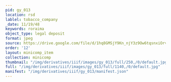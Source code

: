 ```yaml
---
pid: gy_013
location: rsd
lablel: tobacco_company
_date: 11/19/48
keywords: roraima
object_type: legal deposit
format: jpeg
source: https://drive.google.com/file/d/1hq8GMSjY9Kn_njY3z9Ow6tqsnxiOrvs2/view?usp=sharing
order: '12'
layout: minicomp_item
collection: minicomp
thumbnail: "/img/derivatives/iiif/images/gy_013/full/250,/0/default.jpg"
full: "/img/derivatives/iiif/images/gy_013/full/1140,/0/default.jpg"
manifest: "/img/derivatives/iiif/gy_013/manifest.json"
---
```

